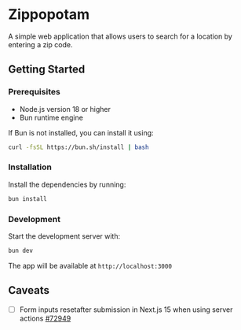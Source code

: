 # Zippopotam

A simple web application that allows users to search for a location by entering a zip code.

## Getting Started

### Prerequisites

- Node.js version 18 or higher
- Bun runtime engine

If Bun is not installed, you can install it using:

```bash
curl -fsSL https://bun.sh/install | bash
```

### Installation

Install the dependencies by running:

```bash
bun install
```

### Development

Start the development server with:

```bash
bun dev
```

The app will be available at `http://localhost:3000`


## Caveats

- [ ] Form inputs resetafter submission in Next.js 15 when using server actions [#72949]((https://github.com/vercel/next.js/issues/72949))
